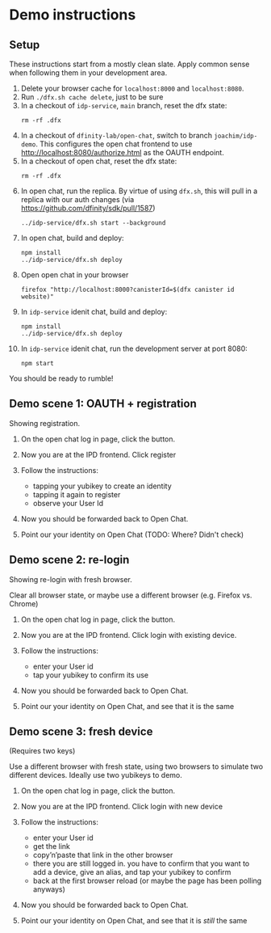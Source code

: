 # Demo instructions

## Setup

These instructions start from a mostly clean slate. Apply common sense when following them in your development area.

1. Delete your browser cache for `localhost:8000` and `localhost:8080`.
1. Run `./dfx.sh cache delete`, just to be sure
2. In a checkout of `idp-service`, `main` branch, reset the dfx state:
   ```
   rm -rf .dfx
   ```
3. In a checkout of `dfinity-lab/open-chat`, switch to branch `joachim/idp-demo`.
   This configures the open chat frontend to use
   <http://localhost:8080/authorize.html> as the OAUTH endpoint.
4. In a checkout of open chat, reset the dfx state:
   ```
   rm -rf .dfx
   ```
5. In open chat, run the replica. By virtue of using `dfx.sh`, this will pull
   in a replica with our auth changes (via https://github.com/dfinity/sdk/pull/1587)
   ```
   ../idp-service/dfx.sh start --background
   ```
6. In open chat, build and deploy:
   ```
   npm install
   ../idp-service/dfx.sh deploy
   ```
7. Open open chat in your browser
   ```
   firefox "http://localhost:8000?canisterId=$(dfx canister id website)"
   ```
8. In `idp-service` idenit chat, build and deploy:
   ```
   npm install
   ../idp-service/dfx.sh deploy
   ```
9. In `idp-service` idenit chat, run the development server at port 8080:
   ```
   npm start
   ```

You should be ready to rumble!

## Demo scene 1: OAUTH + registration

Showing registration.

1. On the open chat log in page, click the button.
2. Now you are at the IPD frontend. Click register
3. Follow the instructions:

   * tapping your yubikey to create an identity
   * tapping it again to register
   * observe your User Id

4. Now you should be forwarded back to Open Chat.
5. Point our your identity on Open Chat (TODO: Where? Didn't check)

## Demo scene 2: re-login

Showing re-login with fresh browser.

Clear all browser state, or maybe use a different browser (e.g. Firefox vs. Chrome)

1. On the open chat log in page, click the button.
2. Now you are at the IPD frontend. Click login with existing device.
3. Follow the instructions:

   * enter your User id
   * tap your yubikey to confirm its use

4. Now you should be forwarded back to Open Chat.
5. Point our your identity on Open Chat, and see that it is the same


## Demo scene 3: fresh device

(Requires two keys)

Use a different browser with fresh state, using two browsers to simulate two
different devices. Ideally use two yubikeys to demo.

1. On the open chat log in page, click the button.
2. Now you are at the IPD frontend. Click login with new device
3. Follow the instructions:

   * enter your User id
   * get the link
   * copy’n’paste that link in the other browser
   * there you are still logged in. you have to confirm that you want
     to add a device, give an alias, and tap your yubikey to confirm
   * back at the first browser reload (or maybe the page has been polling anyways)

4. Now you should be forwarded back to Open Chat.
5. Point our your identity on Open Chat, and see that it is _still_ the same

